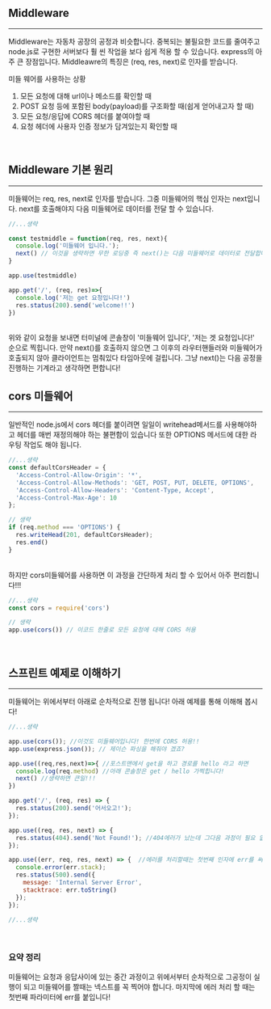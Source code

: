 ## Middleware

---

Middleware는 자동차 공장의 공정과 비슷합니다. 중복되는 불필요한 코드를 줄여주고 node.js로 구현한 서버보다 훨 씬 작업을 보다 쉽게 적용 할 수 있습니다. express의 아주 큰 장점입니다. Middleawre의 특징은 (req, res, next)로 인자를 받습니다.<br />

미들 웨어를 사용하는 상황<br />
1. 모든 요청에 대해 url이나 메소드를 확인할 때<br />
2. POST 요청 등에 포함된 body(payload)를 구조화할 때(쉽게 얻어내고자 할 때)<br />
3. 모든 요청/응답에 CORS 헤더를 붙여야할 때<br />
4. 요청 헤더에 사용자 인증 정보가 담겨있는지 확인할 때<br />
<br />


## Middleware 기본 원리

---

미들웨어는 req, res, next로 인자를 받습니다. 그중 미들웨어의 핵심 인자는 next입니다. next를 호출해야지 다음 미들웨어로 데이터를 전달 할 수 있습니다. 
<br />

```js
//...생략

const testmiddle = function(req, res, next){
  console.log('미들웨어 입니다.');
  next() // 이것을 생략하면 무한 로딩중 즉 next()는 다음 미들웨어로 데이터로 전달합니다.
}

app.use(testmiddle)

app.get('/', (req, res)=>{
  console.log('저는 get 요청입니다!')
  res.status(200).send('welcome!!')
})

```
<br/>
위와 같이 요청을 보내면 터미널에 콘솔창이 '미들웨어 입니다', '저는 겟 요청입니다!' 순으로 찍힙니다. 만약 next()를 호출하지 않으면 그 이후의 라우터핸들러와 미들웨어가 호출되지 않아 클라이언트는 멈춰있다 타임아웃에 걸립니다. 그냥 next()는 다음 공정을 진행하는 기계라고 생각하면 편합니다!

<br />


## cors 미들웨어

---

일반적인 node.js에서 cors 헤더를 붙이려면 일일이 writehead메서드를 사용해야하고 헤더를 매번 재정의해야 하는 불편함이 있습니다 또한 OPTIONS 메서드에 대한 라우팅 작업도 해야 됩니다.
<br />

```js
//...생략
const defaultCorsHeader = {
  'Access-Control-Allow-Origin': '*',
  'Access-Control-Allow-Methods': 'GET, POST, PUT, DELETE, OPTIONS',
  'Access-Control-Allow-Headers': 'Content-Type, Accept',
  'Access-Control-Max-Age': 10
};

// 생략
if (req.method === 'OPTIONS') {
  res.writeHead(201, defaultCorsHeader);
  res.end()
}
```
<br />
하지만 cors미들웨어를 사용하면 이 과정을 간단하게 처리 할 수 있어서 아주 편리합니다!!!
<br />

```js
//...생략
const cors = require('cors')

// 생략
app.use(cors()) // 이코드 한줄로 모든 요청에 대해 CORS 허용 
```
<br />


## 스프린트 예제로 이해하기

---

미들웨어는 위에서부터 아래로 순차적으로 진행 됩니다! 아래 예제를 통해 이해해 봅시다!


```js
//...생략

app.use(cors()); //이것도 미들웨어입니다! 한번에 CORS 허용!!
app.use(express.json()); // 제이슨 파싱을 해줘야 겠죠?

app.use((req,res,next)=>{ //포스트맨에서 get을 하고 경로를 hello 라고 하면 
  console.log(req.method) //아래 콘솔창은 get / hello 가찍힙니다!
  next() //생략하면 큰일!!!
})

app.get('/', (req, res) => {
  res.status(200).send('어서오고!');
});

app.use((req, res, next) => { 
  res.status(404).send('Not Found!'); //404에러가 났는데 그다음 과정이 필요 없겠죠 ?
});

app.use((err, req, res, next) => {  //에러를 처리할때는 첫번째 인자에 err를 써줍니다
  console.error(err.stack);
  res.status(500).send({
    message: 'Internal Server Error',
    stacktrace: err.toString()
  });
});

//...생략

```
<br />

### 요약 정리
미들웨어는 요청과 응답사이에 있는 중간 과정이고 위에서부터 순차적으로 그공정이 실행이 되고 미들웨어를 짤때는 넥스트를 꼭 찍어야 합니다. 마지막에 에러 처리 할 때는 첫번째 파라미터에 err를 붙입니다!

